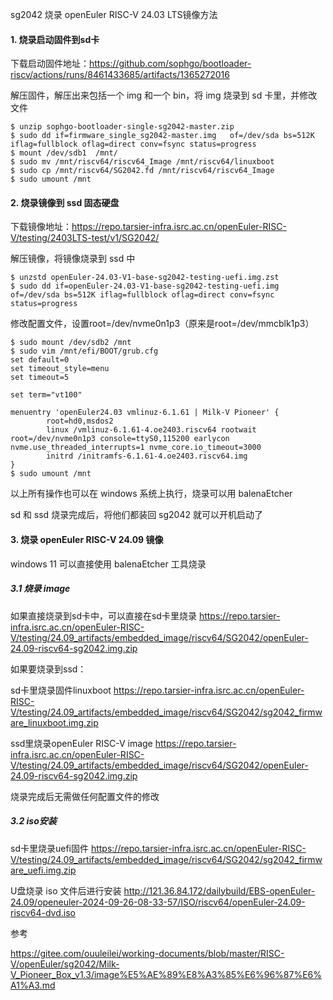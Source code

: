 sg2042 烧录 openEuler RISC-V 24.03 LTS镜像方法

#### 1. 烧录启动固件到sd卡

下载启动固件地址：https://github.com/sophgo/bootloader-riscv/actions/runs/8461433685/artifacts/1365272016

解压固件，解压出来包括一个 img 和一个 bin，将 img 烧录到 sd 卡里，并修改文件

````
$ unzip sophgo-bootloader-single-sg2042-master.zip
$ sudo dd if=firmware_single_sg2042-master.img   of=/dev/sda bs=512K iflag=fullblock oflag=direct conv=fsync status=progress
$ mount /dev/sdb1  /mnt/
$ sudo mv /mnt/riscv64/riscv64_Image /mnt/riscv64/linuxboot
$ sudo cp /mnt/riscv64/SG2042.fd /mnt/riscv64/riscv64_Image
$ sudo umount /mnt
````

#### 2. 烧录镜像到 ssd 固态硬盘

下载镜像地址：https://repo.tarsier-infra.isrc.ac.cn/openEuler-RISC-V/testing/2403LTS-test/v1/SG2042/

解压镜像，将镜像烧录到 ssd 中

````
$ unzstd openEuler-24.03-V1-base-sg2042-testing-uefi.img.zst
$ sudo dd if=openEuler-24.03-V1-base-sg2042-testing-uefi.img  of=/dev/sda bs=512K iflag=fullblock oflag=direct conv=fsync status=progress
````

修改配置文件，设置root=/dev/nvme0n1p3（原来是root=/dev/mmcblk1p3）

````
$ sudo mount /dev/sdb2 /mnt 
$ sudo vim /mnt/efi/BOOT/grub.cfg
set default=0
set timeout_style=menu
set timeout=5

set term="vt100"

menuentry 'openEuler24.03 vmlinuz-6.1.61 | Milk-V Pioneer' {
        root=hd0,msdos2
        linux /vmlinuz-6.1.61-4.oe2403.riscv64 rootwait root=/dev/nvme0n1p3 console=ttyS0,115200 earlycon nvme.use_threaded_interrupts=1 nvme_core.io_timeout=3000
        initrd /initramfs-6.1.61-4.oe2403.riscv64.img
}
$ sudo umount /mnt
````

以上所有操作也可以在 windows 系统上执行，烧录可以用 balenaEtcher 

sd 和 ssd 烧录完成后，将他们都装回 sg2042 就可以开机启动了

#### 3. 烧录 openEuler RISC-V 24.09 镜像

windows 11 可以直接使用 balenaEtcher 工具烧录

##### 3.1 烧录 image

如果直接烧录到sd卡中，可以直接在sd卡里烧录 https://repo.tarsier-infra.isrc.ac.cn/openEuler-RISC-V/testing/24.09_artifacts/embedded_image/riscv64/SG2042/openEuler-24.09-riscv64-sg2042.img.zip

如果要烧录到ssd：

sd卡里烧录固件linuxboot https://repo.tarsier-infra.isrc.ac.cn/openEuler-RISC-V/testing/24.09_artifacts/embedded_image/riscv64/SG2042/sg2042_firmware_linuxboot.img.zip

ssd里烧录openEuler RISC-V image  https://repo.tarsier-infra.isrc.ac.cn/openEuler-RISC-V/testing/24.09_artifacts/embedded_image/riscv64/SG2042/openEuler-24.09-riscv64-sg2042.img.zip

烧录完成后无需做任何配置文件的修改

##### 3.2 iso安装

sd卡里烧录uefi固件 https://repo.tarsier-infra.isrc.ac.cn/openEuler-RISC-V/testing/24.09_artifacts/embedded_image/riscv64/SG2042/sg2042_firmware_uefi.img.zip

U盘烧录 iso 文件后进行安装 http://121.36.84.172/dailybuild/EBS-openEuler-24.09/openeuler-2024-09-26-08-33-57/ISO/riscv64/openEuler-24.09-riscv64-dvd.iso





参考

https://gitee.com/ouuleilei/working-documents/blob/master/RISC-V/openEuler/sg2042/Milk-V_Pioneer_Box_v1.3/image%E5%AE%89%E8%A3%85%E6%96%87%E6%A1%A3.md

